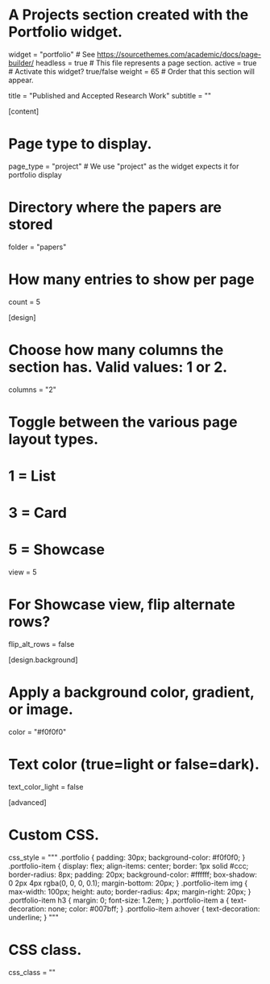 # A Projects section created with the Portfolio widget.
widget = "portfolio"  # See https://sourcethemes.com/academic/docs/page-builder/
headless = true  # This file represents a page section.
active = true  # Activate this widget? true/false
weight = 65  # Order that this section will appear.

title = "Published and Accepted Research Work"
subtitle = ""

[content]
  # Page type to display.
  page_type = "project"  # We use "project" as the widget expects it for portfolio display

  # Directory where the papers are stored
  folder = "papers"

  # How many entries to show per page
  count = 5

[design]
  # Choose how many columns the section has. Valid values: 1 or 2.
  columns = "2"

  # Toggle between the various page layout types.
  #   1 = List
  #   3 = Card
  #   5 = Showcase
  view = 5

  # For Showcase view, flip alternate rows?
  flip_alt_rows = false

[design.background]
  # Apply a background color, gradient, or image.
  color = "#f0f0f0"

  # Text color (true=light or false=dark).
  text_color_light = false

[advanced]
 # Custom CSS. 
 css_style = """
   .portfolio {
     padding: 30px;
     background-color: #f0f0f0;
   }
   .portfolio-item {
     display: flex;
     align-items: center;
     border: 1px solid #ccc;
     border-radius: 8px;
     padding: 20px;
     background-color: #ffffff;
     box-shadow: 0 2px 4px rgba(0, 0, 0, 0.1);
     margin-bottom: 20px;
   }
   .portfolio-item img {
     max-width: 100px;
     height: auto;
     border-radius: 4px;
     margin-right: 20px;
   }
   .portfolio-item h3 {
     margin: 0;
     font-size: 1.2em;
   }
   .portfolio-item a {
     text-decoration: none;
     color: #007bff;
   }
   .portfolio-item a:hover {
     text-decoration: underline;
   }
 """

 # CSS class.
 css_class = ""
